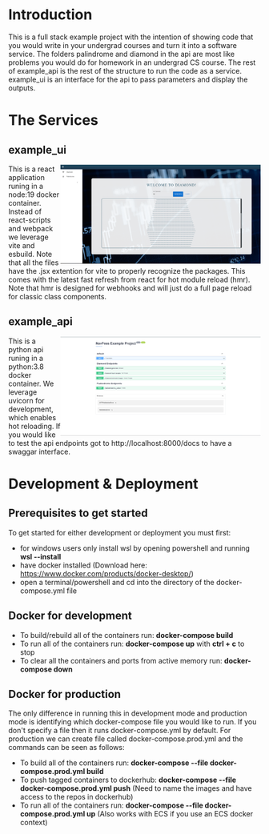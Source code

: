 # Introduction

This is a full stack example project with the intention of showing code that you would write in your undergrad courses and turn it into a software service. The folders palindrome and diamond in the api are most like problems you would do for homework in an undergrad CS course. The rest of example_api is the rest of the structure to run the code as a service. example_ui is an interface for the api to pass parameters and display the outputs.

# The Services

## example_ui

<img src="./img/ui.png" align="right"
     alt="UI Screenshot" width="400" >

This is a react application runing in a node:19 docker container. Instead of react-scripts and webpack we leverage vite and esbuild. Note that all the files have the .jsx extention for vite to properly recognize the packages. This comes with the latest fast refresh from react for hot module reload (hmr). Note that hmr is designed for webhooks and will just do a full page reload for classic class components. 

## example_api

<img src="./img/api.png" align="right"
     alt="API Screenshot" width="400" >

This is a python api runing in a python:3.8 docker container. We leverage uvicorn for development, which enables hot reloading. If you would like to test the api endpoints got to http://localhost:8000/docs to have a swaggar interface. 

# Development & Deployment

## Prerequisites to get started

To get started for either development or deployment you must first:

- for windows users only install wsl by opening powershell and running **wsl --install**
- have docker installed (Download here: https://www.docker.com/products/docker-desktop/)
- open a terminal/powershell and cd into the directory of the docker-compose.yml file

## Docker for development

- To build/rebuild all of the containers run: **docker-compose build**
- To run all of the containers run: **docker-compose up** with **ctrl + c** to stop
- To clear all the containers and ports from active memory run: **docker-compose down**

## Docker for production

The only difference in running this in development mode and production mode is identifying which docker-compose file you would like to run. If you don't specify a file then it runs docker-compose.yml by default. For production we can create file called docker-compose.prod.yml and the commands can be seen as follows:

- To build all of the containers run: **docker-compose --file docker-compose.prod.yml build**
- To push tagged containers to dockerhub: **docker-compose --file docker-compose.prod.yml push** (Need to name the images and have access to the repos in dockerhub)
- To run all of the containers run: **docker-compose --file docker-compose.prod.yml up** (Also works with ECS if you use an ECS docker context)
